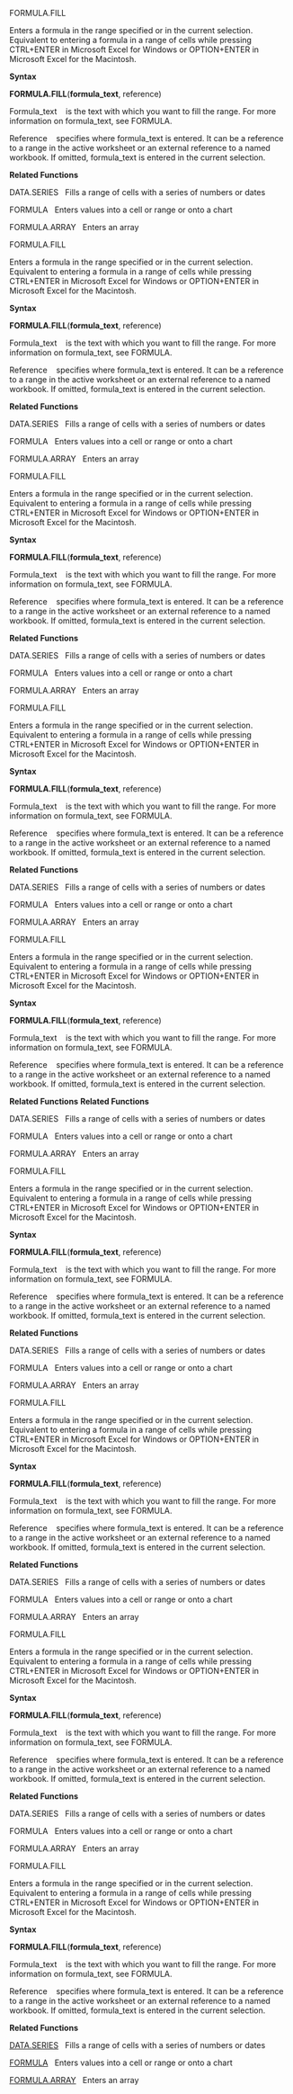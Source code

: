 FORMULA.FILL

Enters a formula in the range specified or in the current selection.
Equivalent to entering a formula in a range of cells while pressing
CTRL+ENTER in Microsoft Excel for Windows or OPTION+ENTER in Microsoft
Excel for the Macintosh.

**Syntax**

**FORMULA.FILL**(**formula\_text**, reference)

Formula\_text    is the text with which you want to fill the range. For
more information on formula\_text, see FORMULA.

Reference    specifies where formula\_text is entered. It can be a
reference to a range in the active worksheet or an external reference to
a named workbook. If omitted, formula\_text is entered in the current
selection.

**Related Functions**

DATA.SERIES   Fills a range of cells with a series of numbers or dates

FORMULA   Enters values into a cell or range or onto a chart

FORMULA.ARRAY   Enters an array


FORMULA.FILL

Enters a formula in the range specified or in the current selection.
Equivalent to entering a formula in a range of cells while pressing
CTRL+ENTER in Microsoft Excel for Windows or OPTION+ENTER in Microsoft
Excel for the Macintosh.

**Syntax**

**FORMULA.FILL**(**formula\_text**, reference)

Formula\_text    is the text with which you want to fill the range. For
more information on formula\_text, see FORMULA.

Reference    specifies where formula\_text is entered. It can be a
reference to a range in the active worksheet or an external reference to
a named workbook. If omitted, formula\_text is entered in the current
selection.

**Related Functions**

DATA.SERIES   Fills a range of cells with a series of numbers or dates

FORMULA   Enters values into a cell or range or onto a chart

FORMULA.ARRAY   Enters an array


FORMULA.FILL

Enters a formula in the range specified or in the current selection.
Equivalent to entering a formula in a range of cells while pressing
CTRL+ENTER in Microsoft Excel for Windows or OPTION+ENTER in Microsoft
Excel for the Macintosh.

**Syntax**

**FORMULA.FILL**(**formula\_text**, reference)

Formula\_text    is the text with which you want to fill the range. For
more information on formula\_text, see FORMULA.

Reference    specifies where formula\_text is entered. It can be a
reference to a range in the active worksheet or an external reference to
a named workbook. If omitted, formula\_text is entered in the current
selection.

**Related Functions**

DATA.SERIES   Fills a range of cells with a series of numbers or dates

FORMULA   Enters values into a cell or range or onto a chart

FORMULA.ARRAY   Enters an array


FORMULA.FILL

Enters a formula in the range specified or in the current selection.
Equivalent to entering a formula in a range of cells while pressing
CTRL+ENTER in Microsoft Excel for Windows or OPTION+ENTER in Microsoft
Excel for the Macintosh.

**Syntax**

**FORMULA.FILL**(**formula\_text**, reference)

Formula\_text    is the text with which you want to fill the range. For
more information on formula\_text, see FORMULA.

Reference    specifies where formula\_text is entered. It can be a
reference to a range in the active worksheet or an external reference to
a named workbook. If omitted, formula\_text is entered in the current
selection.

**Related Functions**

DATA.SERIES   Fills a range of cells with a series of numbers or dates

FORMULA   Enters values into a cell or range or onto a chart

FORMULA.ARRAY   Enters an array


FORMULA.FILL

Enters a formula in the range specified or in the current selection.
Equivalent to entering a formula in a range of cells while pressing
CTRL+ENTER in Microsoft Excel for Windows or OPTION+ENTER in Microsoft
Excel for the Macintosh.

**Syntax**

**FORMULA.FILL**(**formula\_text**, reference)

Formula\_text    is the text with which you want to fill the range. For
more information on formula\_text, see FORMULA.

Reference    specifies where formula\_text is entered. It can be a
reference to a range in the active worksheet or an external reference to
a named workbook. If omitted, formula\_text is entered in the current
selection.

**Related Functions**
**Related Functions**

DATA.SERIES   Fills a range of cells with a series of numbers or dates

FORMULA   Enters values into a cell or range or onto a chart

FORMULA.ARRAY   Enters an array


FORMULA.FILL

Enters a formula in the range specified or in the current selection.
Equivalent to entering a formula in a range of cells while pressing
CTRL+ENTER in Microsoft Excel for Windows or OPTION+ENTER in Microsoft
Excel for the Macintosh.

**Syntax**

**FORMULA.FILL**(**formula\_text**, reference)

Formula\_text    is the text with which you want to fill the range. For
more information on formula\_text, see FORMULA.

Reference    specifies where formula\_text is entered. It can be a
reference to a range in the active worksheet or an external reference to
a named workbook. If omitted, formula\_text is entered in the current
selection.

**Related Functions**

DATA.SERIES   Fills a range of cells with a series of numbers or dates

FORMULA   Enters values into a cell or range or onto a chart

FORMULA.ARRAY   Enters an array


FORMULA.FILL

Enters a formula in the range specified or in the current selection.
Equivalent to entering a formula in a range of cells while pressing
CTRL+ENTER in Microsoft Excel for Windows or OPTION+ENTER in Microsoft
Excel for the Macintosh.

**Syntax**

**FORMULA.FILL**(**formula\_text**, reference)

Formula\_text    is the text with which you want to fill the range. For
more information on formula\_text, see FORMULA.

Reference    specifies where formula\_text is entered. It can be a
reference to a range in the active worksheet or an external reference to
a named workbook. If omitted, formula\_text is entered in the current
selection.

**Related Functions**

DATA.SERIES   Fills a range of cells with a series of numbers or dates

FORMULA   Enters values into a cell or range or onto a chart

FORMULA.ARRAY   Enters an array


FORMULA.FILL

Enters a formula in the range specified or in the current selection.
Equivalent to entering a formula in a range of cells while pressing
CTRL+ENTER in Microsoft Excel for Windows or OPTION+ENTER in Microsoft
Excel for the Macintosh.

**Syntax**

**FORMULA.FILL**(**formula\_text**, reference)

Formula\_text    is the text with which you want to fill the range. For
more information on formula\_text, see FORMULA.

Reference    specifies where formula\_text is entered. It can be a
reference to a range in the active worksheet or an external reference to
a named workbook. If omitted, formula\_text is entered in the current
selection.

**Related Functions**

DATA.SERIES   Fills a range of cells with a series of numbers or dates

FORMULA   Enters values into a cell or range or onto a chart

FORMULA.ARRAY   Enters an array


FORMULA.FILL

Enters a formula in the range specified or in the current selection.
Equivalent to entering a formula in a range of cells while pressing
CTRL+ENTER in Microsoft Excel for Windows or OPTION+ENTER in Microsoft
Excel for the Macintosh.

**Syntax**

**FORMULA.FILL**(**formula\_text**, reference)

Formula\_text    is the text with which you want to fill the range. For
more information on formula\_text, see FORMULA.

Reference    specifies where formula\_text is entered. It can be a
reference to a range in the active worksheet or an external reference to
a named workbook. If omitted, formula\_text is entered in the current
selection.

**Related Functions**

[DATA.SERIES](DATA.SERIES.md)   Fills a range of cells with a series of numbers or dates

[FORMULA](FORMULA.md)   Enters values into a cell or range or onto a chart

[FORMULA.ARRAY](FORMULA.ARRAY.md)   Enters an array


